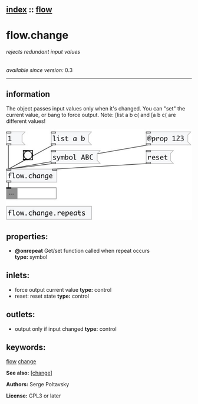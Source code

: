 [index](index.html) :: [flow](category_flow.html)
---

# flow.change

###### rejects redundant input values

*available since version:* 0.3

---


## information
The object passes input values only when it&#39;s changed. You can &#34;set&#34; the current
            value, or bang to force output.
Note: [list a b c( and [a b c( are different values!



[![example](../examples/img/flow.change.jpg)](../examples/pd/flow.change.pd)







## properties:

* **@onrepeat** 
Get/set function called when repeat occurs<br>
__type:__ symbol<br>



## inlets:

* force output current value 
__type:__ control<br>
* reset: reset state 
__type:__ control<br>



## outlets:

* output only if input changed
__type:__ control<br>



## keywords:

[flow](keywords/flow.html)
[change](keywords/change.html)



**See also:**
[\[change\]](change.html)




**Authors:** Serge Poltavsky




**License:** GPL3 or later





